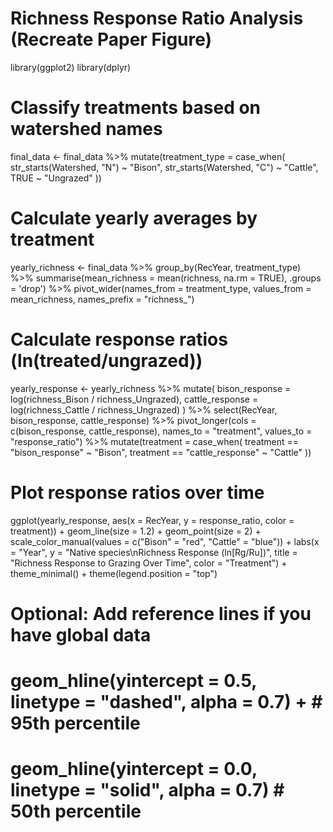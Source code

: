 # Richness Response Ratio Analysis (Recreate Paper Figure)
library(ggplot2)
library(dplyr)

# Classify treatments based on watershed names
final_data <- final_data %>%
  mutate(treatment_type = case_when(
    str_starts(Watershed, "N") ~ "Bison",
    str_starts(Watershed, "C") ~ "Cattle", 
    TRUE ~ "Ungrazed"
  ))

# Calculate yearly averages by treatment
yearly_richness <- final_data %>%
  group_by(RecYear, treatment_type) %>%
  summarise(mean_richness = mean(richness, na.rm = TRUE), .groups = 'drop') %>%
  pivot_wider(names_from = treatment_type, 
              values_from = mean_richness,
              names_prefix = "richness_")

# Calculate response ratios (ln(treated/ungrazed))
yearly_response <- yearly_richness %>%
  mutate(
    bison_response = log(richness_Bison / richness_Ungrazed),
    cattle_response = log(richness_Cattle / richness_Ungrazed)
  ) %>%
  select(RecYear, bison_response, cattle_response) %>%
  pivot_longer(cols = c(bison_response, cattle_response),
               names_to = "treatment", 
               values_to = "response_ratio") %>%
  mutate(treatment = case_when(
    treatment == "bison_response" ~ "Bison",
    treatment == "cattle_response" ~ "Cattle"
  ))

# Plot response ratios over time
ggplot(yearly_response, aes(x = RecYear, y = response_ratio, color = treatment)) +
  geom_line(size = 1.2) +
  geom_point(size = 2) +
  scale_color_manual(values = c("Bison" = "red", "Cattle" = "blue")) +
  labs(x = "Year", 
       y = "Native species\nRichness Response (ln[Rg/Ru])",
       title = "Richness Response to Grazing Over Time",
       color = "Treatment") +
  theme_minimal() +
  theme(legend.position = "top")

# Optional: Add reference lines if you have global data
# geom_hline(yintercept = 0.5, linetype = "dashed", alpha = 0.7) +  # 95th percentile
# geom_hline(yintercept = 0.0, linetype = "solid", alpha = 0.7)      # 50th percentile
